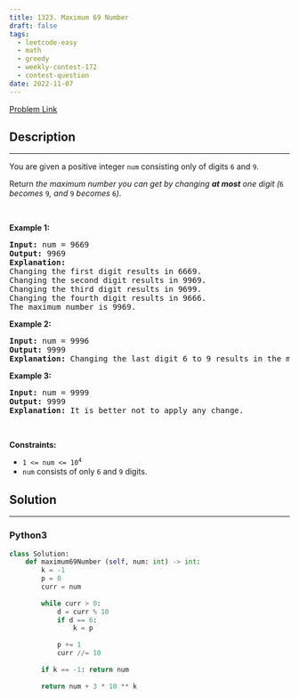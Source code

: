 ```yaml
---
title: 1323. Maximum 69 Number
draft: false
tags: 
  - leetcode-easy
  - math
  - greedy
  - weekly-contest-172
  - contest-question
date: 2022-11-07
---
```


[Problem Link](https://leetcode.com/problems/maximum-69-number/)

## Description

---
<p>You are given a positive integer <code>num</code> consisting only of digits <code>6</code> and <code>9</code>.</p>

<p>Return <em>the maximum number you can get by changing <strong>at most</strong> one digit (</em><code>6</code><em> becomes </em><code>9</code><em>, and </em><code>9</code><em> becomes </em><code>6</code><em>)</em>.</p>

<p>&nbsp;</p>
<p><strong class="example">Example 1:</strong></p>

<pre>
<strong>Input:</strong> num = 9669
<strong>Output:</strong> 9969
<strong>Explanation:</strong> 
Changing the first digit results in 6669.
Changing the second digit results in 9969.
Changing the third digit results in 9699.
Changing the fourth digit results in 9666.
The maximum number is 9969.
</pre>

<p><strong class="example">Example 2:</strong></p>

<pre>
<strong>Input:</strong> num = 9996
<strong>Output:</strong> 9999
<strong>Explanation:</strong> Changing the last digit 6 to 9 results in the maximum number.
</pre>

<p><strong class="example">Example 3:</strong></p>

<pre>
<strong>Input:</strong> num = 9999
<strong>Output:</strong> 9999
<strong>Explanation:</strong> It is better not to apply any change.
</pre>

<p>&nbsp;</p>
<p><strong>Constraints:</strong></p>

<ul>
	<li><code>1 &lt;= num &lt;= 10<sup>4</sup></code></li>
	<li><code>num</code>&nbsp;consists of only <code>6</code> and <code>9</code> digits.</li>
</ul>


## Solution

---
### Python3
``` py title='maximum-69-number'
class Solution:
    def maximum69Number (self, num: int) -> int:
        k = -1
        p = 0
        curr = num
        
        while curr > 0:
            d = curr % 10
            if d == 6:
                k = p
                
            p += 1  
            curr //= 10
         
        if k == -1: return num
        
        return num + 3 * 10 ** k
```

